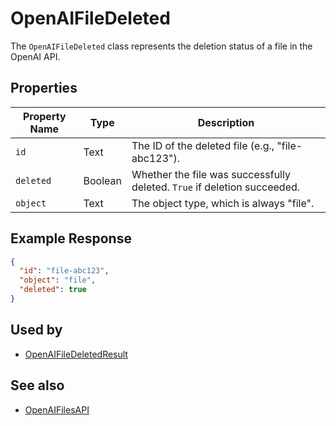 # OpenAIFileDeleted

The `OpenAIFileDeleted` class represents the deletion status of a file in the OpenAI API.

## Properties

| Property Name | Type    | Description                                    |
|---------------|---------|------------------------------------------------|
| `id`          | Text    | The ID of the deleted file (e.g., "file-abc123"). |
| `deleted`     | Boolean | Whether the file was successfully deleted. `True` if deletion succeeded. |
| `object`      | Text    | The object type, which is always "file".      |

## Example Response

```json
{
  "id": "file-abc123",
  "object": "file",
  "deleted": true
}
```

## Used by

- [OpenAIFileDeletedResult](OpenAIFileDeletedResult.md)

## See also

- [OpenAIFilesAPI](OpenAIFilesAPI.md)
